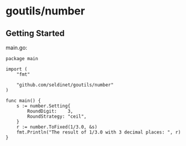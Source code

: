 # goutils/number

## Getting Started

main.go:
```golang
package main

import (
	"fmt"

	"github.com/seldinet/goutils/number"
)

func main() {
	s := number.Setting{
		RoundDigit:    3,
		RoundStrategy: "ceil",
	}
	r := number.ToFixed(1/3.0, &s)
	fmt.Println("The result of 1/3.0 with 3 decimal places: ", r)
}
```